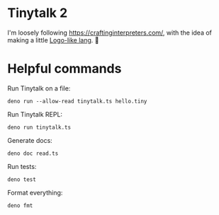 # Tinytalk 2

I'm loosely following https://craftinginterpreters.com/, with the idea of making
a little [Logo-like lang](https://el.media.mit.edu/logo-foundation/what_is_logo/logo_programming.html). 🐢

# Helpful commands

Run Tinytalk on a file:

```
deno run --allow-read tinytalk.ts hello.tiny
```

Run Tinytalk REPL:

```
deno run tinytalk.ts
```

Generate docs:

```
deno doc read.ts
```

Run tests:

```
deno test
```

Format everything:

```
deno fmt
```
